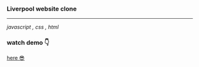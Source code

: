 ### Liverpool website clone
<hr/>
<i>javascript , css , html</i> 

### watch demo 👇
<a href="https://omidfoladvand4.github.io/Liverpool_website/"> here 😎<a/>

